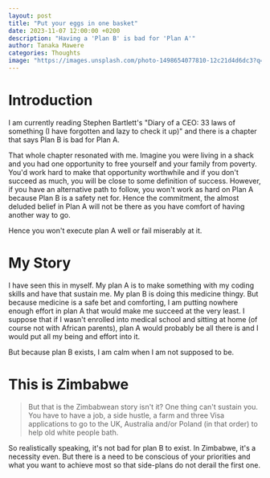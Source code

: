 ```yaml
---
layout: post
title: "Put your eggs in one basket"
date: 2023-11-07 12:00:00 +0200
description: "Having a 'Plan B' is bad for 'Plan A'"
author: Tanaka Mawere
categories: Thoughts
image: "https://images.unsplash.com/photo-1498654077810-12c21d4d6dc3?q=80&w=2070&auto=format&fit=crop&ixlib=rb-4.0.3&ixid=M3wxMjA3fDB8MHxwaG90by1wYWdlfHx8fGVufDB8fHx8fA%3D%3D"
---
```


# Introduction

I am currently reading Stephen Bartlett's "Diary of a CEO: 33 laws of something (I have forgotten and lazy to check it up)" and there is a chapter that says Plan B is bad for Plan A. 

That whole chapter resonated with me. Imagine you were living in a shack and you had one opportunity to free yourself and your family from poverty. You'd work hard to make that opportunity worthwhile and if you don't succeed as much, you will be close to some definition of success. However, if you have an alternative path to follow, you won't work as hard on Plan A because Plan B is a safety net for. Hence the commitment, the almost deluded belief in Plan A will not be there as you have comfort of having another way to go.

Hence you won't execute plan A well or fail miserably at it. 

# My Story

I have seen this in myself. My plan A is to make something with my coding skills and have that sustain me. My plan B is doing this medicine thingy. But because medicine is a safe bet and comforting, I am putting nowhere enough effort in plan A that would make me succeed at the very least. I suppose that if I wasn't enrolled into medical school and sitting at home (of course not with African parents), plan A would probably be all there is and I would put all my being and effort into it. 

But because plan B exists, I am calm when I am not supposed to be. 

# This is Zimbabwe

> But that is the Zimbabwean story isn't it? One thing can't sustain you. You have to have a job, a side hustle, a farm and three Visa applications to go to the UK, Australia and/or Poland (in that order) to help old white people bath. 

So realistically speaking, it's not bad for plan B to exist. In Zimbabwe, it's a necessity even. But there is a need to be conscious of your priorities and what you want to achieve most so that side-plans do not derail the first one. 
